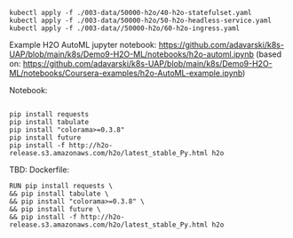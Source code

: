 
```
kubectl apply -f ./003-data/50000-h2o/40-h2o-statefulset.yaml
kubectl apply -f ./003-data/50000-h2o/50-h2o-headless-service.yaml
kubectl apply -f ./003-data//50000-h2o/60-h2o-ingress.yaml
```

Example H2O AutoML jupyter notebook: https://github.com/adavarski/k8s-UAP/blob/main/k8s/Demo9-H2O-ML/notebooks/h2o-automl.ipynb (based on: https://github.com/adavarski/k8s-UAP/blob/main/k8s/Demo9-H2O-ML/notebooks/Coursera-examples/h2o-AutoML-example.ipynb)

Notebook:
```

pip install requests 
pip install tabulate 
pip install "colorama>=0.3.8" 
pip install future 
pip install -f http://h2o-release.s3.amazonaws.com/h2o/latest_stable_Py.html h2o
```

TBD: Dockerfile: 
```
RUN pip install requests \
&& pip install tabulate \
&& pip install "colorama>=0.3.8" \
&& pip install future \
&& pip install -f http://h2o-release.s3.amazonaws.com/h2o/latest_stable_Py.html h2o
```
